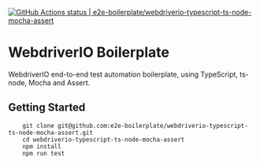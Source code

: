 [![GitHub Actions status | e2e-boilerplate/webdriverio-typescript-ts-node-mocha-assert](https://github.com/e2e-boilerplate/webdriverio-typescript-ts-node-mocha-assert/workflows/webdriverio-typescript-ts-node-mocha-assert/badge.svg)](https://github.com/e2e-boilerplate/webdriverio-typescript-ts-node-mocha-assert/actions?workflow=webdriverio-typescript-ts-node-mocha-assert)

# WebdriverIO Boilerplate

WebdriverIO end-to-end test automation boilerplate, using TypeScript, ts-node, Mocha and Assert.

## Getting Started

    	git clone git@github.com:e2e-boilerplate/webdriverio-typescript-ts-node-mocha-assert.git
    	cd webdriverio-typescript-ts-node-mocha-assert
    	npm install
    	npm run test
